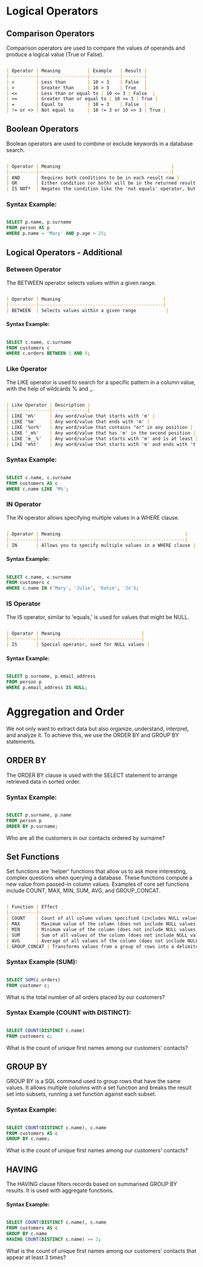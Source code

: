 # Logical Operators
## Comparison Operators
Comparison operators are used to compare the values of operands and produce a logical value (True or False).

```markdown

| Operator | Meaning          | Example   | Result |
|----------|------------------|-----------|--------|
| <        | Less than        | 10 < 3    | False  |
| >        | Greater than     | 10 > 3    | True   |
| <=       | Less than or equal to | 10 <= 3 | False  |
| >=       | Greater than or equal to | 10 >= 3 | True |
| =        | Equal to         | 10 = 3    | False  |
| != or <> | Not equal to     | 10 != 3 or 10 <> 3 | True |

```
## Boolean Operators
Boolean operators are used to combine or exclude keywords in a database search.

```markdown

| Operator | Meaning                                         |
|----------|-------------------------------------------------|
| AND      | Requires both conditions to be in each result row |
| OR       | Either condition (or both) will be in the returned result row |
| IS NOT*  | Negates the condition like the 'not equals' operator, but only used for NULL |

```
### Syntax Example:

```sql

SELECT p.name, p.surname 
FROM person AS p
WHERE p.name = 'Mary' AND p.age > 25;
```

## Logical Operators - Additional
### Between Operator
The BETWEEN operator selects values within a given range.

```markdown

| Operator | Meaning                                      |
|----------|----------------------------------------------|
| BETWEEN  | Selects values within a given range           |

```
#### Syntax Example:

```sql

SELECT c.name, c.surname 
FROM customers c
WHERE c.orders BETWEEN 1 AND 5;

```
### Like Operator
The LIKE operator is used to search for a specific pattern in a column value, with the help of wildcards % and _.

```markdown

| Like Operator | Description |
|---------------|-------------|
| LIKE 'm%'     | Any word/value that starts with 'm' |
| LIKE '%m'     | Any word/value that ends with 'm' |
| LIKE '%or%'   | Any word/value that contains "or" in any position |
| LIKE '_m%'    | Any word/value that has 'm' in the second position |
| LIKE 'm__%'   | Any word/value that starts with 'm' and is at least 3 characters long |
| LIKE 'm%t'    | Any word/value that starts with 'm' and ends with 't' |

```
### Syntax Example:

```sql

SELECT c.name, c.surname 
FROM customers AS c 
WHERE c.name LIKE 'M%';
```

### IN Operator
The IN operator allows specifying multiple values in a WHERE clause.

```markdown

| Operator | Meaning                                              |
|----------|------------------------------------------------------|
| IN       | Allows you to specify multiple values in a WHERE clause |
```

#### Syntax Example:

```sql

SELECT c.name, c.surname 
FROM customers c
WHERE c.name IN ('Mary', 'Julie', 'Katie', 'Jo');

```
### IS Operator
The IS operator, similar to 'equals,' is used for values that might be NULL.

```markdown

| Operator | Meaning                              |
|----------|--------------------------------------|
| IS       | Special operator, used for NULL values |

```
#### Syntax Example:

```sql

SELECT p.surname, p.email_address 
FROM person p
WHERE p.email_address IS NULL;

```
# Aggregation and Order
We not only want to extract data but also organize, understand, interpret, and analyze it. To achieve this, we use the ORDER BY and GROUP BY statements.

## ORDER BY
The ORDER BY clause is used with the SELECT statement to arrange retrieved data in sorted order.

### Syntax Example:

```sql

SELECT p.surname, p.name 
FROM person p 
ORDER BY p.surname;
```
Who are all the customers in our contacts ordered by surname?

## Set Functions
Set functions are 'helper' functions that allow us to ask more interesting, complex questions when querying a database. These functions compute a new value from passed-in column values. Examples of core set functions include COUNT, MAX, MIN, SUM, AVG, and GROUP_CONCAT.

```markdown

| Function | Effect                                                   | 
|----------|----------------------------------------------------------| 
| COUNT    | Count of all column values specified (includes NULL values if * is used) | 
| MAX      | Maximum value of the column (does not include NULL values) | 
| MIN      | Minimum value of the column (does not include NULL values) | 
| SUM      | Sum of all values of the column (does not include NULL values, only numeric column) | 
| AVG      | Average of all values of the column (does not include NULL values, only numeric column) | 
| GROUP_CONCAT | Transforms values from a group of rows into a delimited string |
```

### Syntax Example (SUM):

```sql

SELECT SUM(c.orders) 
FROM customer c;
```
What is the total number of all orders placed by our customers?

### Syntax Example (COUNT with DISTINCT):

```sql

SELECT COUNT(DISTINCT c.name) 
FROM customers c;
```
What is the count of unique first names among our customers' contacts?

## GROUP BY
GROUP BY is a SQL command used to group rows that have the same values. It allows multiple columns with a set function and breaks the result set into subsets, running a set function against each subset.

### Syntax Example:

```sql

SELECT COUNT(DISTINCT c.name), c.name 
FROM customers AS c 
GROUP BY c.name;
```
What is the count of unique first names among our customers' contacts?

## HAVING
The HAVING clause filters records based on summarised GROUP BY results. It is used with aggregate functions.

#### Syntax Example:

```sql

SELECT COUNT(DISTINCT c.name), c.name 
FROM customers AS c 
GROUP BY c.name 
HAVING COUNT(DISTINCT c.name) >= 3;
```
What is the count of unique first names among our customers' contacts that appear at least 3 times?







